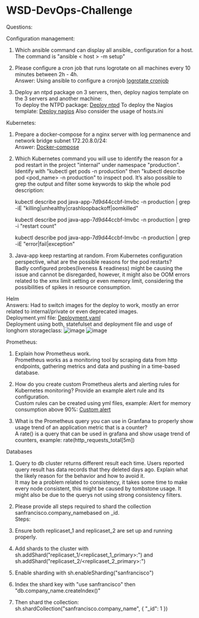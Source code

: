 # WSD-DevOps-Challenge

Questions:

Configuration management:

1)  Which ansible command can display all ansible_ configuration for a host.<br>
    The command is "ansible < host > -m setup"
    
3) Please configure a cron job that runs logrotate on all machines every 10 minutes between 2h - 4h.<br>
   Answer: Using ansible to configure a cronjob [logrotate cronjob](https://github.com/Joaofranciscopanta/WSD-DevOps-Challenge/blob/main/Configuration%20Management/logrotate_cron.yml)
   
4) Deploy an ntpd package on 3 servers, then, deploy nagios template on the 3 servers and another machine:<br>
   To deploy the NTPD package: [Deploy ntpd](https://github.com/Joaofranciscopanta/WSD-DevOps-Challenge/blob/main/Configuration%20Management/deploy_ntp.yml)
   To deploy the Nagios template: [Deploy nagios](https://github.com/Joaofranciscopanta/WSD-DevOps-Challenge/blob/main/Configuration%20Management/deploy_nagios.yml)
   Also consider the usage of hosts.ini


Kubernetes:

1) Prepare a docker-compose for a nginx server with log permanence and network bridge subnet 172.20.8.0/24:<br>
   Answer: [Docker-compose](https://github.com/Joaofranciscopanta/WSD-DevOps-Challenge/blob/main/Kubernetes/docker-compose.yml)

2) Which Kubernetes command you will use to identify the reason for a pod restart in the project &quot;internal&quot; under namespace &quot;production&quot;.<br>
   Identify with "kubectl get pods -n production" then "kubectl describe pod <pod_name> -n production" to inspect pod.
   It’s also possible to grep the output and filter some keywords to skip the whole pod description:

      kubectl describe pod java-app-7d9d44ccbf-lmvbc -n production | grep -iE "killing|unhealthy|crashloopbackoff|oomkilled"

      kubectl describe pod java-app-7d9d44ccbf-lmvbc -n production | grep -i "restart count"

      kubectl describe pod java-app-7d9d44ccbf-lmvbc -n production | grep -iE "error|fail|exception"

3) Java-app keep restarting at random. From Kubernetes configuration perspective, what are the possible reasons for the pod restarts?<br>
   Badly configured probes(liveness & readiness) might be causing the issue and cannot be disregarded, however, it might also be OOM errors related to the xmx limit setting or even memory limit, considering the possibilities of spikes in resource consumption.


Helm <br>
Answers: Had to switch images for the deploy to work, mostly an error related to internal/private or even deprecated images.<br>
Deployment.yml file: [Deployment.yaml](https://github.com/Joaofranciscopanta/WSD-DevOps-Challenge/blob/main/Helm/deployment.yaml)<br>
Deployment using both, statefulset and deployment file and usge of longhorn storageclass: ![image](https://github.com/user-attachments/assets/7af65050-b0d2-4282-bc4f-1101be8e6adb)
![image](https://github.com/user-attachments/assets/ae3f7a00-5f4c-43f1-ade8-dbcd850be0b3)

Prometheus:
1) Explain how Prometheus work.<br>
  Prometheus works as a monitoring tool by scraping data from http endpoints, gathering metrics and data and pushing in a time-based database.

2) How do you create custom Prometheus alerts and alerting rules for Kubernetes monitoring? Provide an example alert rule and its configuration.<br>
  Custom rules can be created using yml files, example: Alert for memory consumption above 90%: [Custom alert](https://github.com/Joaofranciscopanta/WSD-DevOps-Challenge/blob/main/Prometheus/examplealert.yml)

3) What is the Prometheus query you can use in Granfana to properly show usage trend of an application metric that is a counter?<br>
   A rate() is a query that can be used in grafana and show usage trend of counters, example: rate(http_requests_total[5m])
   
Databases
1) Query to db cluster returns different result each time. Users reported query result has data records that they deleted days ago. Explain what the likely reason for the behavior and how to avoid it.<br>
   It may be a problem related to consistency, it takes some time to make every node consistent, this might be caused by tombstone usage.
   It might also be due to the querys not using strong consistency filters.

2) Please provide all steps required to shard the collection sanfrancisco.company_namebased on _id.<br>
Steps:
  1) Ensure both replicaset_1 and replicaset_2 are set up and running properly.
  2) Add shards to the cluster with sh.addShard("replicaset_1/<replicaset_1_primary>:<port>") and sh.addShard("replicaset_2/<replicaset_2_primary>:<port>")
  3) Enable sharding with sh.enableSharding("sanfrancisco")
  4) Index the shard key with "use sanfrancisco" then "db.company_name.createIndex()"
  5) Then shard the collection: sh.shardCollection("sanfrancisco.company_name", { "_id": 1 })




